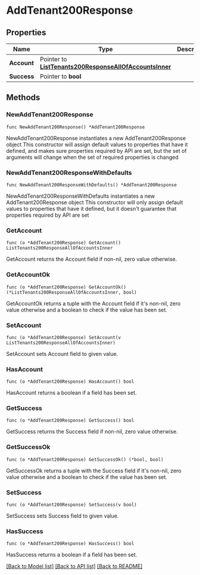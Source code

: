 # AddTenant200Response

## Properties

Name | Type | Description | Notes
------------ | ------------- | ------------- | -------------
**Account** | Pointer to [**ListTenants200ResponseAllOfAccountsInner**](ListTenants200ResponseAllOfAccountsInner.md) |  | [optional] 
**Success** | Pointer to **bool** |  | [optional] 

## Methods

### NewAddTenant200Response

`func NewAddTenant200Response() *AddTenant200Response`

NewAddTenant200Response instantiates a new AddTenant200Response object
This constructor will assign default values to properties that have it defined,
and makes sure properties required by API are set, but the set of arguments
will change when the set of required properties is changed

### NewAddTenant200ResponseWithDefaults

`func NewAddTenant200ResponseWithDefaults() *AddTenant200Response`

NewAddTenant200ResponseWithDefaults instantiates a new AddTenant200Response object
This constructor will only assign default values to properties that have it defined,
but it doesn't guarantee that properties required by API are set

### GetAccount

`func (o *AddTenant200Response) GetAccount() ListTenants200ResponseAllOfAccountsInner`

GetAccount returns the Account field if non-nil, zero value otherwise.

### GetAccountOk

`func (o *AddTenant200Response) GetAccountOk() (*ListTenants200ResponseAllOfAccountsInner, bool)`

GetAccountOk returns a tuple with the Account field if it's non-nil, zero value otherwise
and a boolean to check if the value has been set.

### SetAccount

`func (o *AddTenant200Response) SetAccount(v ListTenants200ResponseAllOfAccountsInner)`

SetAccount sets Account field to given value.

### HasAccount

`func (o *AddTenant200Response) HasAccount() bool`

HasAccount returns a boolean if a field has been set.

### GetSuccess

`func (o *AddTenant200Response) GetSuccess() bool`

GetSuccess returns the Success field if non-nil, zero value otherwise.

### GetSuccessOk

`func (o *AddTenant200Response) GetSuccessOk() (*bool, bool)`

GetSuccessOk returns a tuple with the Success field if it's non-nil, zero value otherwise
and a boolean to check if the value has been set.

### SetSuccess

`func (o *AddTenant200Response) SetSuccess(v bool)`

SetSuccess sets Success field to given value.

### HasSuccess

`func (o *AddTenant200Response) HasSuccess() bool`

HasSuccess returns a boolean if a field has been set.


[[Back to Model list]](../README.md#documentation-for-models) [[Back to API list]](../README.md#documentation-for-api-endpoints) [[Back to README]](../README.md)


